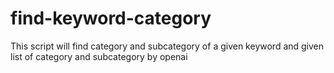 # find-keyword-category
This script will find category and subcategory of a given keyword and given list of category and subcategory by openai
